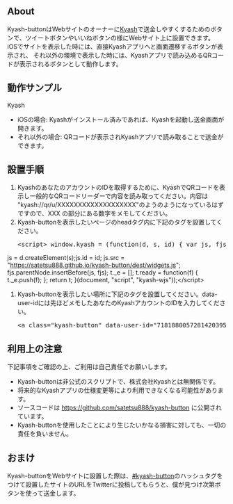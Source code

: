 <meta name="viewport" content="width=device-width,initial-scale=1.0,minimum-scale=1.0">
<script>
window.kyash = (function(d, s, id) {
  var js, fjs = d.getElementsByTagName(s)[0],
  t = window.kyash || {};
  if (d.getElementById(id)) return t;
  js = d.createElement(s);
  js.id = id;
  js.src = "./dest/widgets.js";
  fjs.parentNode.insertBefore(js, fjs);
  t._e = [];
  t.ready = function(f) {
    t._e.push(f);
  };
  return t;
}(document, "script", "kyash-wjs"));
</script>


## About

Kyash-buttonはWebサイトのオーナーに<a href="https://kyash.co/" target="_blank">Kyash</a>で送金しやすくするためのボタンで、ツイートボタンやいいねボタンの様にWebサイト上に設置できます。<br>
iOSでサイトを表示した時には、直接Kyashアプリへと画面遷移するボタンが表示され、
それ以外の環境で表示した時には、Kyashアプリで読み込めるQRコードが表示されるボタンとして動作します。


## 動作サンプル

<a class="kyash-button" data-user-id="7181880057281420395">Kyash</a>

- iOSの場合: Kyashがインストール済みであれば、Kyashを起動し送金画面が開きます。
- それ以外の場合: QRコードが表示されKyashアプリで読み取ることで送金ができます。

## 設置手順

1. KyashのあなたのアカウントのIDを取得するために、KyashでQRコードを表示し一般的なQRコードリーダーで内容を読み取ってください。内容は "kyash://qr/u/XXXXXXXXXXXXXXXXXXX"のようのようになっているはずですので、XXX の部分にある数字をメモしてください。
1.  Kyash-buttonを表示したいページのheadタグ内に下記のタグを設置してください。
    <pre>&lt;script&gt; window.kyash = (function(d, s, id) { var js, fjs = d.getElementsByTagName(s)[0],t = window.kyash || {};if (d.getElementById(id)) return t;
js = d.createElement(s);js.id = id; js.src = "https://satetsu888.github.io/kyash-button/dest/widgets.js";
fjs.parentNode.insertBefore(js, fjs); t._e = []; t.ready = function(f) { t._e.push(f); }; return t; }(document, "script", "kyash-wjs"));&lt;/script&gt;</pre>
1. Kyash-buttonを表示したい場所に下記のタグを設置してください。data-user-idには先ほどメモしたあなたのKyashアカウントのIDを入力してください。
    <pre>&lt;a class="kyash-button" data-user-id="7181880057281420395"&gt;Kyash&lt;/a&gt;</pre>

## 利用上の注意

下記事項をご確認の上、ご利用は自己責任でお願いします。

- Kyash-buttonは非公式のスクリプトで、株式会社Kyashとは無関係です。 
- 将来的なKyashアプリの仕様変更等により利用できなくなる可能性があります。
- ソースコードは https://github.com/satetsu888/kyash-button に公開されています。
- Kyash-buttonを使用したことにより生じたいかなる損害に対しても、一切の責任を負いません。

## おまけ

Kyash-buttonをWebサイトに設置した際は、<a href="https://twitter.com/search?f=tweets&q=%23kyash-button" target="_blank">#kyash-button</a>のハッシュタグをつけて設置したサイトのURLをTwitterに投稿してもらうと、僕が見つけ次第ボタンを使って送金します。
